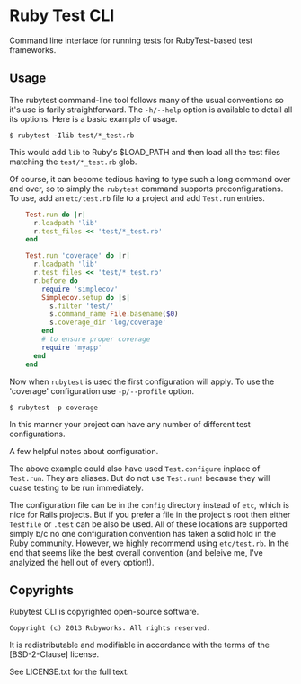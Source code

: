 # Ruby Test CLI

Command line interface for running tests for RubyTest-based
test frameworks.


## Usage

The rubytest command-line tool follows many of the usual conventions
so it's use is farily straightforward. The `-h/--help` option is 
available to detail all its options. Here is a basic example of usage. 

    $ rubytest -Ilib test/*_test.rb

This would add `lib` to Ruby's $LOAD_PATH and then load all the 
test files matching the `test/*_test.rb` glob.

Of course, it can become tedious having to type such a long command
over and over, so to simply the `rubytest` command supports
preconfigurations. To use, add an `etc/test.rb` file to a project
and add `Test.run` entries.

```ruby
    Test.run do |r|
      r.loadpath 'lib'
      r.test_files << 'test/*_test.rb'
    end

    Test.run 'coverage' do |r|
      r.loadpath 'lib'
      r.test_files << 'test/*_test.rb'
      r.before do
        require 'simplecov'
        Simplecov.setup do |s|
          s.filter 'test/'
          s.command_name File.basename($0)
          s.coverage_dir 'log/coverage'    
        end
        # to ensure proper coverage
        require 'myapp'  
      end
    end
```

Now when `rubytest` is used the first configuration will apply. To use
the 'coverage' configuration use `-p/--profile` option.

    $ rubytest -p coverage

In this manner your project can have any number of different test
configurations.

A few helpful notes about configuration.

The above example could also have used `Test.configure` inplace of `Test.run`.
They are aliases. But do not use `Test.run!` because they will cuase testing
to be run immediately.

The configuration file can be in the `config` directory instead of `etc`, which
is nice for Rails projects. But if you prefer a file in the project's root 
then either `Testfile` or `.test` can be also be used. All of these locations
are supported simply b/c no one configuration convention has taken a solid
hold in the Ruby community. However, we highly recommend using `etc/test.rb`.
In the end that seems like the best overall convention (and beleive me, I've
analyized the hell out of every option!).


## Copyrights

Rubytest CLI is copyrighted open-source software.

    Copyright (c) 2013 Rubyworks. All rights reserved.

It is redistributable and modifiable in accordance with the terms of the
[BSD-2-Clause] license.

See LICENSE.txt for the full text.


